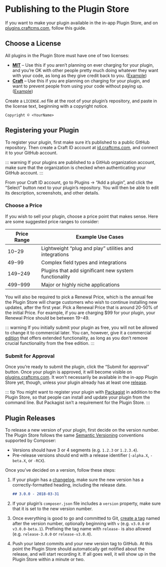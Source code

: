 # Publishing to the Plugin Store

If you want to make your plugin available in the in-app Plugin Store, and on [plugins.craftcms.com](https://plugins.craftcms.com/), follow this guide.

## Choose a License

All plugins in the Plugin Store must have one of two licenses:

- **[MIT](https://opensource.org/licenses/MIT)** – Use this if you aren’t planning on ever charging for your plugin, and you’re OK with other people pretty much doing whatever they want with your code, as long as they give credit back to you. ([Example](https://github.com/craftcms/element-api/blob/v2/LICENSE.md))
- **[Craft](https://craftcms.github.io/license/)** – Use this if you are planning on charging for your plugin, and want to prevent people from using your code without paying up. ([Example](https://github.com/craftcms/cms/blob/develop/LICENSE.md))

Create a `LICENSE.md` file at the root of your plugin’s repository, and paste in the license text, beginning with a copyright notice.

```
Copyright © <YourName>
```

## Registering your Plugin

To register your plugin, first make sure it’s published to a public GitHub repository. Then create a Craft ID account at [id.craftcms.com](https://id.craftcms.com), and connect it to your GitHub account.

::: warning
If your plugins are published to a GitHub organization account, make sure that the organization is checked when authenticating your GitHub account.
:::

From your Craft ID account, go to Plugins → “Add a plugin”, and click the “Select” button next to your plugin’s repository. You will then be able to edit its description, screenshots, and other details.

### Choose a Price

If you wish to sell your plugin, choose a price point that makes sense. Here are some suggested price ranges to consider:

| Price Range | Example Use Cases
| ----------- | ------------------------------------------------------
| $10-$29     | Lightweight “plug and play” utilities and integrations
| $49-$99     | Complex field types and integrations
| $149-$249   | Plugins that add significant new system functionality
| $499-$999   | Major or highly niche applications

You will also be required to pick a Renewal Price, which is the annual fee the Plugin Store will charge customers who wish to continue installing new updates, after the first year. Pick a Renewal Price that is around 20-50% of the initial Price. For example, if you are charging $99 for your plugin, your Renewal Price should be between $19-$49.

::: warning
If you initially submit your plugin as free, you will not be allowed to change it to commercial later. You can, however, give it a commercial [edition](plugin-editions.md) that offers extended functionality, as long as you don’t remove crucial functionality from the free edition.
:::

### Submit for Approval

Once you’re ready to submit the plugin, click the “Submit for approval” button. Once your plugin is approved, it will become visible on [plugins.craftcms.com](https://plugins.craftcms.com/). It won’t necessarily be available in the in-app Plugin Store yet, though, unless your plugin already has at least one [release](#plugin-releases).

::: tip
You might want to register your plugin with [Packagist](https://packagist.org/) in addition to the Plugin Store, so that people can install and update your plugin from the command line. But Packagist isn’t a requirement for the Plugin Store.
:::

## Plugin Releases

To release a new version of your plugin, first decide on the version number. The Plugin Store follows the same [Semantic Versioning](https://semver.org/) conventions supported by Composer:

- Versions should have 3 or 4 segments (e.g. `1.2.3` or `1.2.3.4`).
- Pre-release versions should end with a release identifier (`-alpha.X`, `-beta.X`, or `-RCX`).

Once you’ve decided on a version, follow these steps:

1. If your plugin has a [changelog](changelogs-and-updates.md), make sure the new version has a correctly-formatted heading, including the release date.

   ```markdown
   ## 3.0.0 - 2018-03-31
   ```

2. If your plugin’s `composer.json` file includes a `version` property, make sure that it is set to the new version number.

3. Once everything is good to go and committed to Git, [create a tag](https://git-scm.com/book/en/v2/Git-Basics-Tagging) named after the version number, optionally beginning with `v` (e.g. `v3.0.0` or `v3.0.0-beta.1`). Prefixing the tag name with `release-` is also allowed (e.g. `release-3.0.0` or `release-v3.0.0`).

4. Push your latest commits and your new version tag to GitHub. At this point the Plugin Store should automatically get notified about the release, and will start recording it. If all goes well, it will show up in the Plugin Store within a minute or two.
